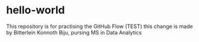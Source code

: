 # hello-world
This repository is for practising the GitHub Flow (TEST)
this change is made by Bitterlein Konnoth Biju, pursing MS in Data Analytics 
